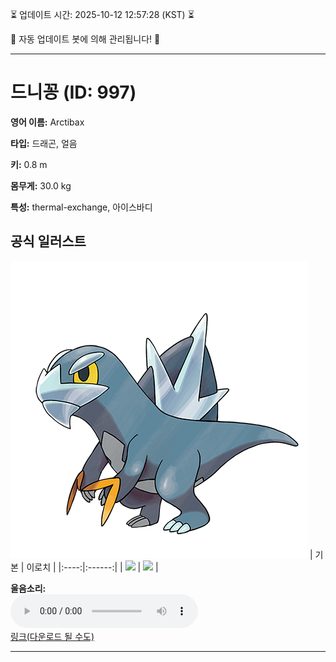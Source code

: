 
⏳ 업데이트 시간: 2025-10-12 12:57:28 (KST) ⏳

🤖 자동 업데이트 봇에 의해 관리됩니다! 🤖

---

# 드니꽁 (ID: 997)
**영어 이름:** Arctibax

**타입:** 드래곤, 얼음

**키:** 0.8 m

**몸무게:** 30.0 kg

**특성:** thermal-exchange, 아이스바디

## 공식 일러스트
![](https://raw.githubusercontent.com/PokeAPI/sprites/master/sprites/pokemon/other/official-artwork/997.png)
| 기본 | 이로치 |
|:----:|:------:|
| <img src="http://play.pokemonshowdown.com/sprites/ani/arctibax.gif" width="200"> | <img src="http://play.pokemonshowdown.com/sprites/ani-shiny/arctibax.gif" width="200"> |

**울음소리:**<br><audio controls src="https://raw.githubusercontent.com/PokeAPI/cries/main/cries/pokemon/latest/997.ogg"></audio><br> [링크(다운로드 될 수도)](https://raw.githubusercontent.com/PokeAPI/cries/main/cries/pokemon/latest/997.ogg)


---
